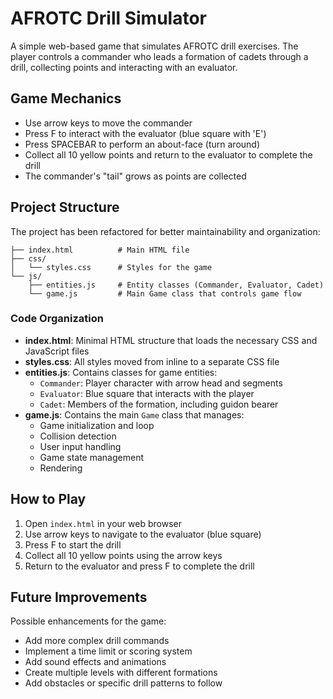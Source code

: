 # AFROTC Drill Simulator

A simple web-based game that simulates AFROTC drill exercises. The player controls a commander who leads a formation of cadets through a drill, collecting points and interacting with an evaluator.

## Game Mechanics

- Use arrow keys to move the commander
- Press F to interact with the evaluator (blue square with 'E')
- Press SPACEBAR to perform an about-face (turn around)
- Collect all 10 yellow points and return to the evaluator to complete the drill
- The commander's "tail" grows as points are collected

## Project Structure

The project has been refactored for better maintainability and organization:

```
├── index.html          # Main HTML file
├── css/
│   └── styles.css      # Styles for the game
└── js/
    ├── entities.js     # Entity classes (Commander, Evaluator, Cadet)
    └── game.js         # Main Game class that controls game flow
```

### Code Organization

- **index.html**: Minimal HTML structure that loads the necessary CSS and JavaScript files
- **styles.css**: All styles moved from inline to a separate CSS file
- **entities.js**: Contains classes for game entities:
  - `Commander`: Player character with arrow head and segments
  - `Evaluator`: Blue square that interacts with the player
  - `Cadet`: Members of the formation, including guidon bearer
- **game.js**: Contains the main `Game` class that manages:
  - Game initialization and loop
  - Collision detection
  - User input handling
  - Game state management
  - Rendering

## How to Play

1. Open `index.html` in your web browser
2. Use arrow keys to navigate to the evaluator (blue square)
3. Press F to start the drill
4. Collect all 10 yellow points using the arrow keys
5. Return to the evaluator and press F to complete the drill

## Future Improvements

Possible enhancements for the game:

- Add more complex drill commands
- Implement a time limit or scoring system
- Add sound effects and animations
- Create multiple levels with different formations
- Add obstacles or specific drill patterns to follow 